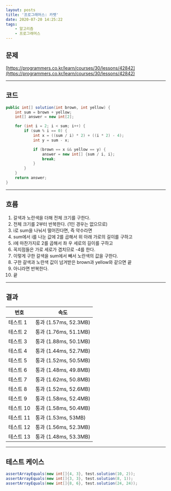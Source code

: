 ```yaml
---
layout: posts
title: '프로그래머스: 카펫'
date: 2020-07-20 14:25:22
tags:
    - 알고리즘
    - 프로그래머스
---
```


## 문제

[https://programmers.co.kr/learn/courses/30/lessons/42842](https://programmers.co.kr/learn/courses/30/lessons/42842)
* * *

## 코드

```java
public int[] solution(int brown, int yellow) {
    int sum = brown + yellow;
    int[] answer = new int[2];

    for (int i = 2; i < sum; i++) {
        if (sum % i == 0) {
            int x = ((sum / i) * 2) + ((i * 2) - 4);
            int y = sum - x;

            if (brown == x && yellow == y) {
                answer = new int[] {sum / i, i};
                break;
            }
        }
    }
    return answer;
}
```

* * *

## 흐름

1. 갈색과 노란색을 더해 전체 크기를 구한다.
2. 전체 크기를 2부터 반복한다. (1인 경우는 없으므로)
3. i로 sum을 나눠서 떨어진다면, 즉 약수라면
4. sum에서 i를 나눈 값에 2를 곱해서 위 아래 가로의 길이를 구하고
5. i에 마찬가지로 2를 곱해서 좌 우 세로의 길이를 구하고
6. 꼭지점들은 가로 세로가 겹치므로 -4를 한다.
7. 이렇게 구한 갈색을 sum에서 빼서 노란색의 값을 구한다.
8. 구한 갈색과 노란색 값이 넘겨받은 brown과 yellow와 같으면 끝
9. 아니라면 반복한다.
10. 끝

* * *

## 결과

|번호|속도|
|----|----|
|테스트 1 |    통과 (1.57ms, 52.3MB)
|테스트 2 |    통과 (1.76ms, 51.1MB)
|테스트 3 |    통과 (1.88ms, 50.1MB)
|테스트 4 |    통과 (1.44ms, 52.7MB)
|테스트 5 |    통과 (1.52ms, 50.5MB)
|테스트 6 |    통과 (1.48ms, 49.8MB)
|테스트 7 |    통과 (1.62ms, 50.8MB)
|테스트 8 |    통과 (1.52ms, 52.6MB)
|테스트 9 |    통과 (1.58ms, 52.4MB)
|테스트 10 |    통과 (1.58ms, 50.4MB)
|테스트 11 |    통과 (1.53ms, 53MB)
|테스트 12 |    통과 (1.56ms, 52.3MB)
|테스트 13 |    통과 (1.48ms, 53.3MB)
* * *

## 테스트 케이스

```java
assertArrayEquals(new int[]{4, 3}, test.solution(10, 2));
assertArrayEquals(new int[]{3, 3}, test.solution(8, 1));
assertArrayEquals(new int[]{8, 6}, test.solution(24, 24));
```
